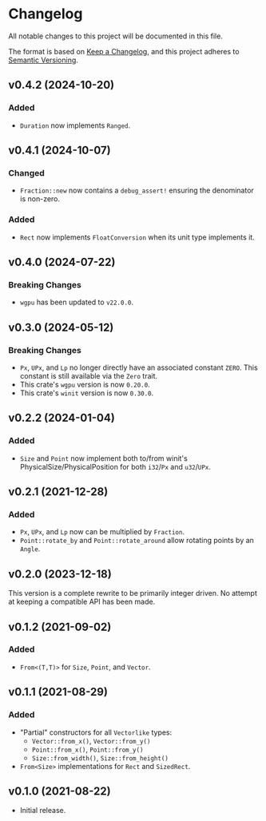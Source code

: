 # Changelog

All notable changes to this project will be documented in this file.

The format is based on [Keep a Changelog](https://keepachangelog.com/en/1.0.0/),
and this project adheres to [Semantic Versioning](https://semver.org/spec/v2.0.0.html).

## v0.4.2 (2024-10-20)

### Added

- `Duration` now implements `Ranged`.

## v0.4.1 (2024-10-07)

### Changed

- `Fraction::new` now contains a `debug_assert!` ensuring the denominator is
  non-zero.

### Added

- `Rect` now implements `FloatConversion` when its unit type implements it.

## v0.4.0 (2024-07-22)

### Breaking Changes

- `wgpu` has been updated to `v22.0.0`.

## v0.3.0 (2024-05-12)

### Breaking Changes

- `Px`, `UPx`, and `Lp` no longer directly have an associated constant `ZERO`.
  This constant is still available via the `Zero` trait.
- This crate's `wgpu` version is now `0.20.0`.
- This crate's `winit` version is now `0.30.0`.

## v0.2.2 (2024-01-04)

### Added

- `Size` and `Point` now implement both to/from winit's
  PhysicalSize/PhysicalPosition for both `i32`/`Px` and `u32`/`UPx`.

## v0.2.1 (2021-12-28)

### Added

- `Px`, `UPx`, and `Lp` now can be multiplied by `Fraction`.
- `Point::rotate_by` and `Point::rotate_around` allow rotating points by an
  `Angle`.

## v0.2.0 (2023-12-18)

This version is a complete rewrite to be primarily integer driven. No attempt at
keeping a compatible API has been made.

## v0.1.2 (2021-09-02)

### Added

- `From<(T,T)>` for `Size`, `Point`, and `Vector`.

## v0.1.1 (2021-08-29)

### Added

- "Partial" constructors for all `Vectorlike` types:
  - `Vector::from_x()`, `Vector::from_y()`
  - `Point::from_x()`, `Point::from_y()`
  - `Size::from_width()`, `Size::from_height()`
- `From<Size>` implementations for `Rect` and `SizedRect`.

## v0.1.0 (2021-08-22)

- Initial release.
